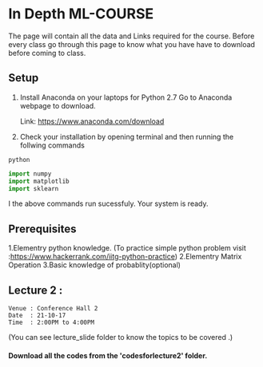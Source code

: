 # In Depth ML-COURSE
The page will contain all the data and Links  required for the course.
 Before every class go through this page to know what you have have to download before coming to class.

## Setup
1. Install Anaconda on your laptops for Python 2.7
	Go to Anaconda webpage to download.
	
	Link: https://www.anaconda.com/download
2. Check your installation by opening terminal and then running the follwing commands

```python```

```python
import numpy
import matplotlib
import sklearn
```
I the above commands run sucessfuly. Your system is ready.
## Prerequisites
1.Elementry python knowledge.
(To practice simple python problem visit :https://www.hackerrank.com/iitg-python-practice)
2.Elementry Matrix Operation
3.Basic knowledge of probablity(optional)

## Lecture 2 :
	Venue : Conference Hall 2
	Date  : 21-10-17
	Time  : 2:00PM to 4:00PM
(You can  see lecture_slide folder to know the topics to be covered .)

#### Download all the codes from the 'codesforlecture2' folder.
